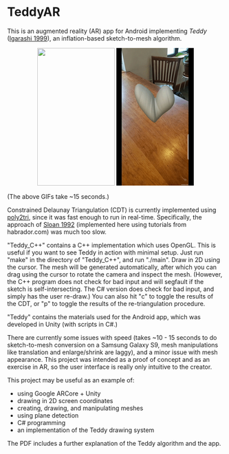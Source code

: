 # TeddyAR

This is an augmented reality (AR) app for Android implementing *Teddy* ([Igarashi 1999](https://www.cs.toronto.edu/~jacobson/seminar/igarashi-et-al-1999.pdf)), an inflation-based sketch-to-mesh algorithm.

<p align="center">
  <img width="180" height="320" src="heart_small.gif">
  <a        ></a>
  <img width="180" height="320" src="swan_small.gif">
</p>

(The above GIFs take ~15 seconds.)

Constrained Delaunay Triangulation (CDT) is currently implemented using [poly2tri](https://github.com/MaulingMonkey/poly2tri-cs), since it was fast enough to run in real-time. Specifically, the approach of [Sloan 1992](https://www.newcastle.edu.au/__data/assets/pdf_file/0019/22519/23_A-fast-algortithm-for-generating-constrained-Delaunay-triangulations.pdf) (implemented here using tutorials from habrador.com) was much too slow.

"Teddy_C++" contains a C++ implementation which uses OpenGL. This is useful if you want to see Teddy in action with minimal setup. Just run "make" in the directory of "Teddy_C++", and run "./main". Draw in 2D using the cursor. The mesh will be generated automatically, after which you can drag using the cursor to rotate the camera and inspect the mesh. (However, the C++ program does not check for bad input and will segfault if the sketch is self-intersecting. The C# version does check for bad input, and simply has the user re-draw.) You can also hit "c" to toggle the results of the CDT, or "p" to toggle the results of the re-triangulation procedure.

"Teddy" contains the materials used for the Android app, which was developed in Unity (with scripts in C#.)

There are currently some issues with speed (takes ~10 - 15 seconds to do sketch-to-mesh conversion on a Samsung Galaxy S9, mesh manipulations like translation and enlarge/shrink are laggy), and a minor issue with mesh appearance. This project was intended as a proof of concept and as an exercise in AR, so the user interface is really only intuitive to the creator.

This project may be useful as an example of:
* using Google ARCore + Unity
* drawing in 2D screen coordinates
* creating, drawing, and manipulating meshes
* using plane detection
* C# programming
* an implementation of the Teddy drawing system

The PDF includes a further explanation of the Teddy algorithm and the app.
